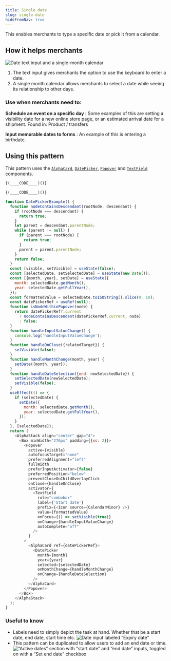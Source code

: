 ```yaml
---
title: Single date
slug: single-date
hideFromNav: true
---
```


This enables merchants to type a specific date or pick it from a calendar.

<div as="HowItHelps">

## How it helps merchants

![Date text input and a single-month calendar](/images/patterns/single-list-cover-image.png)

1. The text input gives merchants the option to use the keyboard to enter a date.
2. A single month calendar allows merchants to select a date while seeing its relationship to other days.

<div as="DefinitionTable">

### Use when merchants need to:

**Schedule an event on a specific day**
: Some examples of this are setting a visibility date for a new online store page, or an estimated arrival date for a shipment. Found in: Product / transfers

**Input memorable dates to forms**
: An example of this is entering a birthdate.

</div>
</div>
<div as="Usage">

## Using this pattern

This pattern uses the [`AlphaCard`](/components/layout-and-structure/alpha-card), [`DatePicker`](/components/selection-and-input/date-picker), [`Popover`](/components/overlays/popover) and [`TextField`](/components/selection-and-input/text-field) components.

<!-- prettier-ignore -->
```javascript {"type":"sandboxContext","for":"example"}
{(____CODE____)()}
```

<!-- prettier-ignore -->
```javascript {"type":"previewContext","for":"example"}
{(____CODE____)()}
```

```javascript {"type":"livePreview","id":"example"}
function DatePickerExample() {
  function nodeContainsDescendant(rootNode, descendant) {
    if (rootNode === descendant) {
      return true;
    }
    let parent = descendant.parentNode;
    while (parent != null) {
      if (parent === rootNode) {
        return true;
      }
      parent = parent.parentNode;
    }
    return false;
  }
  const [visible, setVisible] = useState(false);
  const [selectedDate, setSelectedDate] = useState(new Date());
  const [{month, year}, setDate] = useState({
    month: selectedDate.getMonth(),
    year: selectedDate.getFullYear(),
  });
  const formattedValue = selectedDate.toISOString().slice(0, 10);
  const datePickerRef = useRef(null);
  function isNodeWithinPopover(node) {
    return datePickerRef?.current
      ? nodeContainsDescendant(datePickerRef.current, node)
      : false;
  }
  function handleInputValueChange() {
    console.log('handleInputValueChange');
  }
  function handleOnClose({relatedTarget}) {
    setVisible(false);
  }
  function handleMonthChange(month, year) {
    setDate({month, year});
  }
  function handleDateSelection({end: newSelectedDate}) {
    setSelectedDate(newSelectedDate);
    setVisible(false);
  }
  useEffect(() => {
    if (selectedDate) {
      setDate({
        month: selectedDate.getMonth(),
        year: selectedDate.getFullYear(),
      });
    }
  }, [selectedDate]);
  return (
    <AlphaStack align="center" gap="4">
      <Box minWidth="276px" padding={{xs: 2}}>
        <Popover
          active={visible}
          autofocusTarget="none"
          preferredAlignment="left"
          fullWidth
          preferInputActivator={false}
          preferredPosition="below"
          preventCloseOnChildOverlayClick
          onClose={handleOnClose}
          activator={
            <TextField
              role="combobox"
              label={'Start date'}
              prefix={<Icon source={CalendarMinor} />}
              value={formattedValue}
              onFocus={() => setVisible(true)}
              onChange={handleInputValueChange}
              autoComplete="off"
            />
          }
        >
          <AlphaCard ref={datePickerRef}>
            <DatePicker
              month={month}
              year={year}
              selected={selectedDate}
              onMonthChange={handleMonthChange}
              onChange={handleDateSelection}
            />
          </AlphaCard>
        </Popover>
      </Box>
    </AlphaStack>
  );
}
```

</div>
<div as="UsefulToKnow">

### Useful to know

- <span>Labels need to simply depict the task at hand. Whether that be a start date, end date, start time etc.</span> ![Date input labeled “Expiry date”](/images/patterns/single-list-usage-1.png)
- <span>This pattern can be duplicated to allow users to add an end date or time.</span> ![“Active dates” section with “start date” and “end date” inputs, toggled on with a “Set end date” checkbox](/images/patterns/single-list-usage-2.png)

</div>
